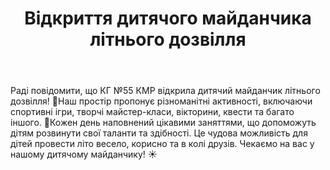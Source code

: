 ﻿---
title: Відкриття дитячого майданчика літнього дозвілля
---

Раді повідомити, що КГ №55 КМР відкрила дитячий майданчик літнього дозвілля! 🥳Наш простір пропонує різноманітні активності, включаючи спортивні ігри, творчі майстер-класи, вікторини, квести та багато іншого. 🤩Кожен день наповнений цікавими заняттями, що допоможуть дітям розвинути свої таланти та здібності. Це чудова можливість для дітей провести літо весело, корисно та в колі друзів. Чекаємо на вас у нашому дитячому майданчику! ☀️

<slideshow />

<youtube id="JQT2FWxnJUo" />

